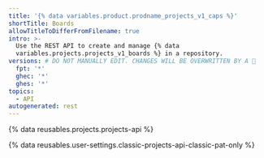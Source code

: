 ```yaml
---
title: '{% data variables.product.prodname_projects_v1_caps %}'
shortTitle: Boards
allowTitleToDifferFromFilename: true
intro: >-
  Use the REST API to create and manage {% data
  variables.projects.projects_v1_boards %} in a repository.
versions: # DO NOT MANUALLY EDIT. CHANGES WILL BE OVERWRITTEN BY A 🤖
  fpt: '*'
  ghec: '*'
  ghes: '*'
topics:
  - API
autogenerated: rest
---
```


{% data reusables.projects.projects-api %}

{% data reusables.user-settings.classic-projects-api-classic-pat-only %}

<!-- Content after this section is automatically generated -->
